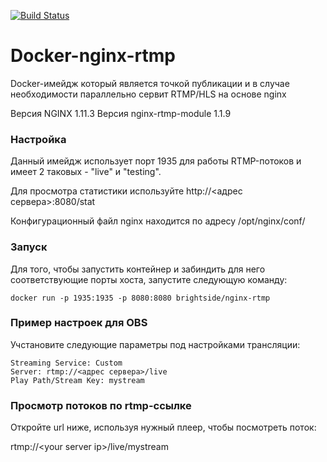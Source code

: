 [![Build Status](https://travis-ci.org/Brightside56/Docker-nginx-rtmp.svg?branch=master)](https://travis-ci.org/Brightside56/Docker-nginx-rtmp)

# Docker-nginx-rtmp
Docker-имейдж который является точкой публикации и в случае необходимости параллельно сервит RTMP/HLS на основе nginx

Версия NGINX 1.11.3
Версия nginx-rtmp-module 1.1.9

### Настройка
Данный имейдж использует порт 1935 для работы RTMP-потоков и имеет 2 таковых - "live" и "testing".

Для просмотра статистики используйте http://<адрес сервера>:8080/stat

Конфигурационный файл nginx находится по адресу /opt/nginx/conf/

### Запуск

Для того, чтобы запустить контейнер и забиндить для него соответствующие порты хоста, запустите следующую команду:
```
docker run -p 1935:1935 -p 8080:8080 brightside/nginx-rtmp
```

### Пример  настроек для OBS
Учстановите следующие параметры под настройками трансляции:
```
Streaming Service: Custom
Server: rtmp://<адрес сервера>/live
Play Path/Stream Key: mystream
```

### Просмотр потоков по rtmp-ссылке

Откройте url ниже, используя нужный плеер, чтобы посмотреть поток:

rtmp://&lt;your server ip&gt;/live/mystream
